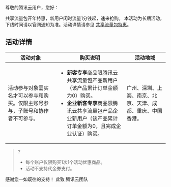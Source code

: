 尊敬的腾讯云用户，您好：

共享流量包开年特惠，新用户闲时流量1分钱起，速来抢购。
本活动为长期活动，下线时间请以官网通知为准。活动详情请参见 [共享流量包特惠](https://cloud.tencent.com/act/pro/first_purchase_ntp)。

## 活动详情
| 活动对象 | 购买说明 | 活动地域 |
|---------|---------|---------|
| 活动参与对象需实名才可以参与和购买。仅限主账号参与，子账号和协作者不可参与。| <ul><li> **新客专享**商品限腾讯云共享流量包产品新用户（该产品累计订单金额为0）购买。</li> <li> **企业新客专享**商品限腾讯云共享流量包产品企业新用户（该产品累计订单金额为0，且完成企业认证）购买。</li> </ul> | 广州、深圳、上海、南京、北京、天津、成都、重庆、中国香港。 |

>?
>- 每个账户仅限购买1次1个活动优惠商品。
>- 活动不支持代金券支付。
>


感谢您一如既往的支持！
此致
腾讯云团队

